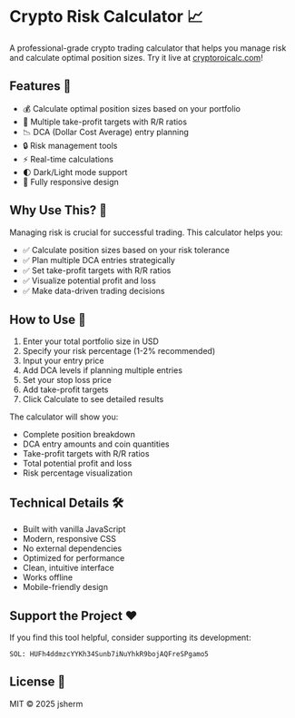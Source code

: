 # Crypto Risk Calculator 📈

A professional-grade crypto trading calculator that helps you manage risk and calculate optimal position sizes. Try it live at [cryptoroicalc.com](https://cryptoroicalc.com)!

## Features 🚀

- 💰 Calculate optimal position sizes based on your portfolio
- 🎯 Multiple take-profit targets with R/R ratios
- 📉 DCA (Dollar Cost Average) entry planning
- 🔒 Risk management tools
- ⚡ Real-time calculations
- 🌓 Dark/Light mode support
- 📱 Fully responsive design

## Why Use This? 🤔

Managing risk is crucial for successful trading. This calculator helps you:

- ✅ Calculate position sizes based on your risk tolerance
- ✅ Plan multiple DCA entries strategically
- ✅ Set take-profit targets with R/R ratios
- ✅ Visualize potential profit and loss
- ✅ Make data-driven trading decisions

## How to Use 📖

1. Enter your total portfolio size in USD
2. Specify your risk percentage (1-2% recommended)
3. Input your entry price
4. Add DCA levels if planning multiple entries
5. Set your stop loss price
6. Add take-profit targets
7. Click Calculate to see detailed results

The calculator will show you:
- Complete position breakdown
- DCA entry amounts and coin quantities
- Take-profit targets with R/R ratios
- Total potential profit and loss
- Risk percentage visualization

## Technical Details 🛠️

- Built with vanilla JavaScript
- Modern, responsive CSS
- No external dependencies
- Optimized for performance
- Clean, intuitive interface
- Works offline
- Mobile-friendly design

## Support the Project ❤️

If you find this tool helpful, consider supporting its development:

```
SOL: HUFh4ddmzcYYKh34Sunb7iNuYhkR9bojAQFreSPgamo5
```

## License 📝

MIT © 2025 jsherm